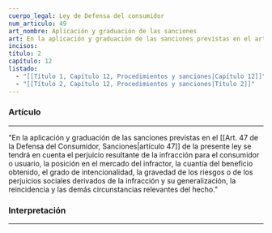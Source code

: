 ```yaml
---
cuerpo_legal: Ley de Defensa del consumidor
num_articulo: 49
art_nombre: Aplicación y graduación de las sanciones
art: En la aplicación y graduación de las sanciones previstas en el artículo 47 de la presente ley se tendrá en cuenta el perjuicio resultante de la infracción para el consumidor o usuario, la posición en el mercado del infractor, la cuantía del beneficio obtenido, el grado de intencionalidad, la gravedad de los riesgos o de los perjuicios sociales derivados de la infracción y su generalización, la reincidencia y las demás circunstancias relevantes del hecho.
incisos: 
título: 2
capítulo: 12
listado:
  - "[[Título 1, Capítulo 12, Procedimientos y sanciones|Capítulo 12]]"
  - "[[Título 2, Capítulo 12, Procedimientos y sanciones|Título 2]]"
---
```

### Artículo
---
"En la aplicación y graduación de las sanciones previstas en el [[Art. 47 de la Defensa del Consumidor, Sanciones|artículo 47]] de la presente ley se tendrá en cuenta el perjuicio resultante de la infracción para el consumidor o usuario, la posición en el mercado del infractor, la cuantía del beneficio obtenido, el grado de intencionalidad, la gravedad de los riesgos o de los perjuicios sociales derivados de la infracción y su generalización, la reincidencia y las demás circunstancias relevantes del hecho."


### Interpretación
---
